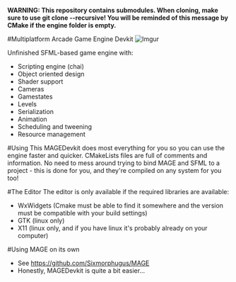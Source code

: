 **WARNING: This repository contains submodules. When cloning, make sure to use git clone --recursive! You will be reminded of this message by CMake if the engine folder is empty.**

#Multiplatform Arcade Game Engine Devkit
![Imgur](http://i.imgur.com/Qf707M2.png)

Unfinished SFML-based game engine with:
- Scripting engine (chai)
- Object oriented design
- Shader support
- Cameras
- Gamestates
- Levels
- Serialization
- Animation
- Scheduling and tweening
- Resource management

#Using This
MAGEDevkit does most everything for you so you can use the engine faster and quicker.
CMakeLists files are full of comments and information.
No need to mess around trying to bind MAGE and SFML to a project - this is done for you, and they're compiled on any system for you too!

#The Editor
The editor is only available if the required libraries are available:
- WxWidgets (Cmake must be able to find it somewhere and the version must be compatible with your build settings)
- GTK (linux only)
- X11 (linux only, and if you have linux it's probably already on your computer)

#Using MAGE on its own
- See https://github.com/Sixmorphugus/MAGE
- Honestly, MAGEDevkit is quite a bit easier...
